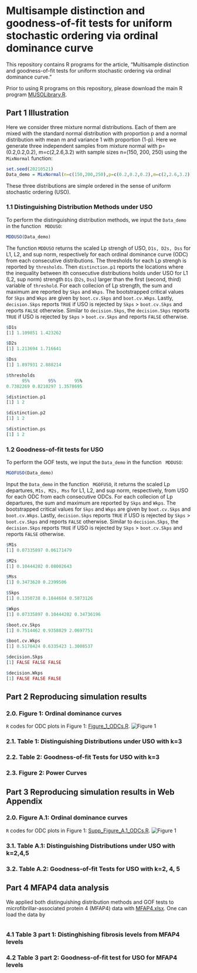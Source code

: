 # Multisample distinction and goodness-of-fit tests for uniform stochastic ordering via ordinal dominance curve

This repository contains R programs for the article, “Multisample distinction and goodness-of-fit tests for uniform stochastic ordering via ordinal dominance curve.” 
<!-- This article has been submitted for publication. -->

Prior to using R programs on this repository, please download the main R program [MUSOLibrary.R](https://raw.githubusercontent.com/cftang9/MSUSO/master/MUSOLibrary.R?token=AK5HQA6Z4FIJ4GDV5CVOAYLAVBZ6S). 

<!--
which requires installing `R` packages `Rcpp` and `copula`. We would like to point out that loading or executing functions in `Rcpp` packages may encounter some technical problems for Windows users if your `R` software was recently updated to the latest version. One may run these codes in `Rstudio` and follow what it suggests to solve the problem.  After successfully loading the main R program, the function `IndvsPQD` will automate critical value calculations for the practitioner. 
--> 

## Part 1 Illustration

Here we consider three mixture normal distributions. Each of them are mixed with the standard normal distribution with proportion p and a normal distribution with mean m and variance 1 with proportion (1-p). Here we generate three independent samples from mixture normal with p=(0.2,0.2,0.2), m=c(2,2.6,3.2) with sample sizes n=(150, 200, 250) using the ```MixNormal``` function:
```R
set.seed(20210521)
Data_demo = MixNormal(n=c(150,200,250),p=c(0.2,0.2,0.2),m=c(2,2.6,3.2))
```
These three distributions are simple ordered in the sense of uniform stochastic ordering (USO). 

### 1.1 Distinguishing Distribution Methods under USO

To perform the distinguishing distribution methods, we input the ```Data_demo``` in the function ``` MDDUSO```: 
```R
MDDUSO(Data_demo)
```

The function ```MDDUSO``` returns the scaled Lp strengh of USO, ```D1s, D2s, Dss``` for L1, L2, and sup norm, respectively for each ordinal dominance curve (ODC) from each consecutive distributions. The thresholds for each Lp strengh is reported by ```thresholds```. Then ```distinction.p1``` reports the locations where the inequality between ith consecutive distributions holds under USO for L1 (L2, sup norm) strength ```D1s``` (```D2s```, ```Dss```) larger than the first (second, third) variable of ```threshold```. For each collecion of Lp strength, the sum and maximum are reported by ```Skps``` and ```Wkps```. The bootstrapped critical values for ```Skps``` and ```Wkps``` are given by ```boot.cv.Skps``` and ```boot.cv.Wkps```. Lastly, ```decision.Skps``` reports ```TRUE``` if USO is rejected by ```Skps``` > ```boot.cv.Skps``` and reports ```FALSE``` otherwise. Similar to ```decision.Skps```, the  ```decision.Skps``` reports ```TRUE``` if USO is rejected by ```Skps``` > ```boot.cv.Skps``` and reports ```FALSE``` otherwise.
```R
$D1s
[1] 1.109851 1.423262

$D2s
[1] 1.213694 1.716641

$Dss
[1] 1.897931 2.888214

$thresholds
      95%       95%       95% 
0.7382269 0.8210297 1.3578695 

$distinction.p1
[1] 1 2

$distinction.p2
[1] 1 2

$distinction.ps
[1] 1 2
```

### 1.2 Goodness-of-fit tests for USO

To perform the GOF tests, we input the ```Data_demo``` in the function ``` MDDUSO```: 
```R
MGOFUSO(Data_demo)
```
Input the ```Data_demo``` in the function ``` MGOFUSO```, it returns the scaled Lp departures, ```M1s, M2s, Mss``` for L1, L2, and sup norm, respectively, from USO for each ODC from each consecutive ODCs. For each collecion of Lp departures, the sum and maximum are reported by ```Skps``` and ```Wkps```. The bootstrapped critical values for ```Skps``` and ```Wkps``` are given by ```boot.cv.Skps``` and ```boot.cv.Wkps```. Lastly, ```decision.Skps``` reports ```TRUE``` if USO is rejected by ```Skps``` > ```boot.cv.Skps``` and reports ```FALSE``` otherwise. Similar to ```decision.Skps```, the  ```decision.Skps``` reports ```TRUE``` if USO is rejected by ```Skps``` > ```boot.cv.Skps``` and reports ```FALSE``` otherwise.

```R
$M1s
[1] 0.07335897 0.06171479

$M2s
[1] 0.10444202 0.08002643

$Mss
[1] 0.3473620 0.2399506

$Skps
[1] 0.1350738 0.1844684 0.5873126

$Wkps
[1] 0.07335897 0.10444202 0.34736196

$boot.cv.Skps
[1] 0.7514462 0.9358829 2.0697751

$boot.cv.Wkps
[1] 0.5178424 0.6335423 1.3008537

$decision.Skps
[1] FALSE FALSE FALSE

$decision.Wkps
[1] FALSE FALSE FALSE
```



## Part 2 Reproducing simulation results

### 2.0. Figure 1: Ordinal dominance curves
```R``` codes for ODC plots in Figure 1: [Figure_1_ODCs.R](https://raw.githubusercontent.com/cftang9/MSUSO/master/Figure_1_ODCs.R?token=AK5HQA6BXE3L4PABWUUA773AVCCB6).
![Figure 1](../master/Figure_1_ODCs.png)

### 2.1. Table 1: Distinguishing Distributions under USO with k=3

### 2.2. Table 2: Goodness-of-fit Tests for USO with k=3

### 2.3. Figure 2: Power Curves


## Part 3 Reproducing simulation results in Web Appendix

### 2.0. Figure A.1: Ordinal dominance curves
```R``` codes for ODC plots in Figure 1: [Supp_Figure_A.1_ODCs.R](../master/Figure_1_ODCs.R).
![Figure 1](../master/Figure_1_ODCs.png)

### 3.1. Table A.1: Distinguishing Distributions under USO with k=2,4,5

### 3.2. Table A.2: Goodness-of-fit Tests for USO with k=2, 4, 5

## Part 4 MFAP4 data analysis
We applied both distinguishing distribution methods and GOF tests to microfibrillar-associated protein 4 (MFAP4) data with [MFAP4.xlsx](../master/MFAP4.xlsx). One can load the data by 
```R

```

### 4.1 Table 3 part 1: Distinghishing fibrosis levels from MFAP4 levels

### 4.2 Table 3 part 2: Goodness-of-fit test for USO for MFAP4 levels





<!-- 

To better understand the use of our R program, we start with an illustrative example.

## Part 1:  Illustration

### 1.1  A simple example

Below generates a random sample of size 10 from a Clayton copula, with a user-specified Kendall's tau, to test for independence versus positive quadrant dependence (PQD). 
```R
# Source the main R program
source("https://raw.githubusercontent.com/cftang9/PQD/master/EL_PQD_Library.R")
# Set the sample size n and the Kendall's tau
n = 10; tau = 0.2
# Generate a sample of size n
# For illustration, we set the seed to be 100
set.seed(100)
Sample = RV_CopTau(n, tau, Copula="Clayton")
# Name the sample by X and Y
X=Sample[,1];Y=Sample[,2]
# Run the test
IndvsPQD(X,Y,graph=TRUE)
```

A scatter plot and a plot of the corresponding pseudo-observations between `X` and `Y` will be produced. 
![Optional Text](../master/Example.png)

Our proposed empirical-likelihood-based test (EL) and three distance-based tests (KS, CvM, and AD) for PQD along with the Kendall and Spearman rank tests will be performed. Results include the value of each test statistic, the corresponding p-value, reject independence (1) or not (0), and the critical value at significance level 0.05:
```
         test statistic p-value reject independence critical value
EL           0.39887816  0.5200                   0      1.4329523
KS           0.31884122  0.8956                   0      0.6664304
CvM          0.03267605  0.8528                   0      0.1961564
AD           1.98834920  0.7074                   0      7.8084519
spearman    -0.17575758  0.6902                   0      0.5515152
kendall     -0.20000000  0.7611                   0      0.4222222
```

The argument `Copula="Calyton"` in the function `RV_CopTau` above can be changed to `Copula="Frank"` and `Copula="Gumbel"` to generate a random sample from the Frank and Gumbel copulas, respectively. The Gaussian copula can also be considered. See these details in [IllustrativeExamples.R](https://raw.githubusercontent.com/cftang9/PQD/master/IllustrativeExamples.R).

For a quick illustration, we set n=10 above. Other sample sizes can be considered as well. However, When the sample size is large, it will take a longer time to run.


### 1.2 For your own data
Please use these R commands after naming the data by X and Y:
```R
source("https://raw.githubusercontent.com/cftang9/PQD/master/EL_PQD_Library.R")
# name your data by X and Y
IndvsPQD(X,Y,graph=TRUE)
```

## Part 2: To reproduce the simulation results

### 2.1 Table 1 in Section 3 of the manuscript 
To reproduce Table 1, which involves four classic copulas: Clayton, Frank, Gumbel, and Gaussian, please run this R program:
[Clayton_Frank_Gumbel_and_Gaussian_n=100.R](https://raw.githubusercontent.com/cftang9/PQD/master/Restricted_t_FGM_and_CA_n%3D100.R).
But be aware of that, because the number of replications is 10,000, this program might take a long time to finish. As stated in our manuscript, our calculation of Table 1 took approximately 73 minutes on a computer with a 3.1GHz processor and 16GB of memory. 

### 2.2 Tables C.1 and C.2 in Web Appendix C

Table 1 considers n=100. We also included the same table but with n=50 and 200 in Web Appendix C. To reproduce those two tables. Please run [Clayton_Frank_Gumbel_and_Gaussian_n=50.R](https://raw.githubusercontent.com/cftang9/PQD/master/Restricted_t_FGM_and_CA_n%3D50.R)
and
[Clayton_Frank_Gumbel_and_Gaussian_n=200.R](https://raw.githubusercontent.com/cftang9/PQD/master/Restricted_t_FGM_and_CA_n%3D200.R), respectively.

### 2.3 Tables C.3-C.5 in Web Appendix C

In addition to the Clayton, Frank, Gaussian, and Gumbel copulas, we have also considered the FGM and CA copulas and a restricted bivariate t distribution family. The results are presented in Tables C.3-C.5 in Web Appendix C. To reproduce these tables, please run
[Restricted_t_FGM_and_CA n=50.R](https://raw.githubusercontent.com/cftang9/PQD/master/Restricted_t_FGM_and_CA_n%3D100.R),
[Restricted_t_FGM_and_CA n=100.R](https://raw.githubusercontent.com/cftang9/PQD/master/Restricted_t_FGM_and_CA_n%3D50.R),
and
[Restricted_t_FGM_and_CA_n=200.R](https://raw.githubusercontent.com/cftang9/PQD/master/Restricted_t_FGM_and_CA_n%3D200.R).

## Part 3: To reproduce the real data analysis results in Section 4 of the manuscript
We applied all tests in this manuscript to three data applications. To reproduce the results of our analysis (Table 2 and Figures 2-4), please run the R program for each. The data included in the CSV file will be automatically read by the corresponding R program.


### 3.1 Twins Data

Data: [TwinsData.csv](https://raw.githubusercontent.com/cftang9/PQD/master/TwinsData.csv) 
(R program: [TwinsData.R](https://raw.githubusercontent.com/cftang9/PQD/master/TwinsData.R))

### 3.2 Education data

Data: [EducationData.csv](https://raw.githubusercontent.com/cftang9/PQD/master/EducationData.csv)
(R program: [EducationData.R](https://raw.githubusercontent.com/cftang9/PQD/master/EducationData.R))


### 3.3 Stock Data

Data: [StockData.csv](https://raw.githubusercontent.com/cftang9/PQD/master/StockData.csv) 
(R program: [StockData.R](https://raw.githubusercontent.com/cftang9/PQD/master/StockData.R))






